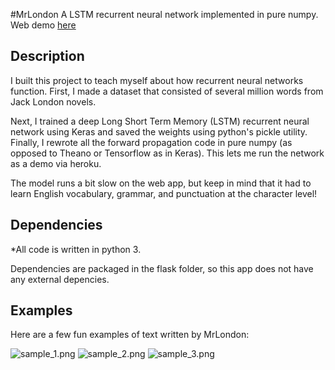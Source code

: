#MrLondon
A LSTM recurrent neural network implemented in pure numpy. Web demo [here](https://mr-london.herokuapp.com/)

Description
-----------
I built this project to teach myself about how recurrent neural networks function. First, I made a dataset that consisted of several million words from Jack London novels.

Next, I trained a deep Long Short Term Memory (LSTM) recurrent neural network using Keras and saved the weights using python's pickle utility. Finally, I rewrote all the forward propagation code in pure numpy (as opposed to Theano or Tensorflow as in Keras). This lets me run the network as a demo via heroku.

The model runs a bit slow on the web app, but keep in mind that it had to learn English vocabulary, grammar, and punctuation at the character level!

Dependencies
--------
*All code is written in python 3.

Dependencies are packaged in the flask folder, so this app does not have any external depencies.

Examples
--------
Here are a few fun examples of text written by MrLondon:

![sample_1.png](https://github.com/greydanus/pythonic_ocr/blob/master/app/static/img/sample_1.png)
![sample_2.png](https://github.com/greydanus/pythonic_ocr/blob/master/app/static/img/sample_2.png)
![sample_3.png](https://github.com/greydanus/pythonic_ocr/blob/master/app/static/img/sample_3.png)
